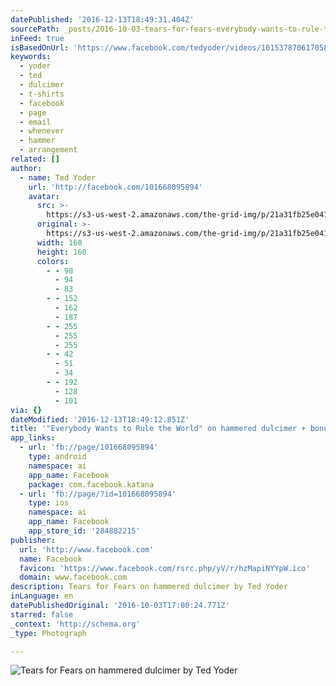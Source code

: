 ```yaml
---
datePublished: '2016-12-13T18:49:31.404Z'
sourcePath: _posts/2016-10-03-tears-for-fears-everybody-wants-to-rule-the-world-on-ham.md
inFeed: true
isBasedOnUrl: 'https://www.facebook.com/tedyoder/videos/10153787061705895/?hc_ref=NEWSFEED'
keywords:
  - yoder
  - ted
  - dulcimer
  - t-shirts
  - facebook
  - page
  - email
  - whenever
  - hammer
  - arrangement
related: []
author:
  - name: Ted Yoder
    url: 'http://facebook.com/101668095894'
    avatar:
      src: >-
        https://s3-us-west-2.amazonaws.com/the-grid-img/p/21a31fb25e0413674e4062658e00385866acf531.jpg
      original: >-
        https://s3-us-west-2.amazonaws.com/the-grid-img/p/21a31fb25e0413674e4062658e00385866acf531.jpg
      width: 160
      height: 160
      colors:
        - - 98
          - 94
          - 83
        - - 152
          - 162
          - 187
        - - 255
          - 255
          - 255
        - - 42
          - 51
          - 34
        - - 192
          - 128
          - 101
via: {}
dateModified: '2016-12-13T18:49:12.851Z'
title: '"Everybody Wants to Rule the World" on hammered dulcimer + bonus raccoon'
app_links:
  - url: 'fb://page/101668095894'
    type: android
    namespace: ai
    app_name: Facebook
    package: com.facebook.katana
  - url: 'fb://page/?id=101668095894'
    type: ios
    namespace: ai
    app_name: Facebook
    app_store_id: '284882215'
publisher:
  url: 'http://www.facebook.com'
  name: Facebook
  favicon: 'https://www.facebook.com/rsrc.php/yV/r/hzMapiNYYpW.ico'
  domain: www.facebook.com
description: Tears for Fears on hammered dulcimer by Ted Yoder
inLanguage: en
datePublishedOriginal: '2016-10-03T17:00:24.771Z'
starred: false
_context: 'http://schema.org'
_type: Photograph

---
```

![Tears for Fears on hammered dulcimer by Ted Yoder](https://the-grid-user-content.s3-us-west-2.amazonaws.com/0d40ddca-ce34-40fb-9dea-948d487461d5.jpg)